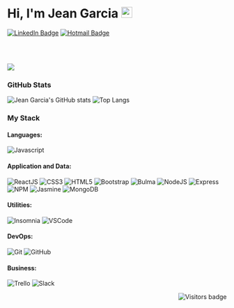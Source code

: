 # Hi, I'm Jean Garcia <img src="https://media.giphy.com/media/hvRJCLFzcasrR4ia7z/giphy.gif" width="25px">


[![LinkedIn Badge](https://img.shields.io/badge/-LinkedIn-15AB89?style=flat-square&logo=Linkedin&logoColor=white&link=https://www.linkedin.com/in/jeanclg)](https://www.linkedin.com/in/jeanclg) 
[![Hotmail Badge](https://img.shields.io/badge/-Outlook-15AB89?style=flat-square&logo=microsoft-outlook&logoColor=white&link=mailto:jean_clg@hotmail.com)](mailto:jean_clg@hotmail.com)

<br>
<br>

![](https://www.codewars.com/users/jeanclg/badges/micro)

### GitHub Stats

![Jean Garcia's GitHub stats](https://github-readme-stats.vercel.app/api?username=jeanclg&theme=merko&show_icons=true)
![Top Langs](https://github-readme-stats.vercel.app/api/top-langs/?username=jeanclg&theme=merko&layout=compact)


### My Stack

#### Languages:

![Javascript](https://img.shields.io/badge/-JavaScript-EDD222?style=flat&logo=javascript&logoColor=white)

#### Application and Data:

![ReactJS](https://img.shields.io/badge/-ReactJS-51CBF2?style=flat&logo=react&logoColor=white)
![CSS3](https://img.shields.io/badge/-CSS3-1572B6?style=flat&logo=css3)
![HTML5](https://img.shields.io/badge/-HTML5-E34F26?style=flat&logo=html5&logoColor=white)
![Bootstrap](https://img.shields.io/badge/-Bootstrap-563D7C?style=flat&logo=bootstrap&logoColor=white)
![Bulma](http://img.shields.io/badge/-Bulma-00D1B2?style=flat&logo=bulma&logoColor=white)
![NodeJS](http://img.shields.io/badge/-NodeJS-6EBF20?style=flat&logo=node.js&logoColor=white)
![Express](http://img.shields.io/badge/-Express-black?style=flat&logo=express&logoColor=white)
![NPM](https://img.shields.io/badge/-NPM-CB3837?style=flat&logo=npm&logoColor=white)
![Jasmine](https://img.shields.io/badge/-Jasmine-8A4182?style=flat&logo=jasmine&logoColor=white)
![MongoDB](http://img.shields.io/badge/-MongoDB-47A248?style=flat&logo=mongodb&logoColor=white)

#### Utilities:

![Insomnia](https://img.shields.io/badge/-Insomnia-5849BE?style=flat&logo=insomnia&logoColor=white)
![VSCode](https://img.shields.io/badge/-VSCode-007ACC?style=flat&logo=visual-studio-code&logoColor=white)

#### DevOps:

![Git](https://img.shields.io/badge/-Git-F05032?style=flat&logo=git&logoColor=white)
![GitHub](https://img.shields.io/badge/-Github-181717?style=flat&logo=github&logoColor=white)

#### Business:

![Trello](https://img.shields.io/badge/-Trello-0079BF?style=flat&logo=trello&logoColor=white)
![Slack](https://img.shields.io/badge/-Slack-4A154B?style=flat&logo=slack&logoColor=white)


<a href="https://badges.pufler.dev">
    <img align="right" src="https://badges.pufler.dev/visits/jeanclg/jeanclg?color=green" alt="Visitors badge" />
 </a>

